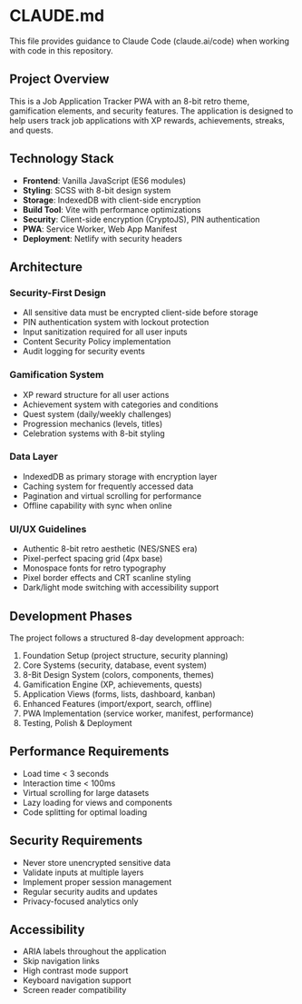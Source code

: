 # CLAUDE.md

This file provides guidance to Claude Code (claude.ai/code) when working with code in this repository.

## Project Overview

This is a Job Application Tracker PWA with an 8-bit retro theme, gamification elements, and security features. The application is designed to help users track job applications with XP rewards, achievements, streaks, and quests.

## Technology Stack

- **Frontend**: Vanilla JavaScript (ES6 modules)
- **Styling**: SCSS with 8-bit design system
- **Storage**: IndexedDB with client-side encryption
- **Build Tool**: Vite with performance optimizations
- **Security**: Client-side encryption (CryptoJS), PIN authentication
- **PWA**: Service Worker, Web App Manifest
- **Deployment**: Netlify with security headers

## Architecture

### Security-First Design
- All sensitive data must be encrypted client-side before storage
- PIN authentication system with lockout protection
- Input sanitization required for all user inputs
- Content Security Policy implementation
- Audit logging for security events

### Gamification System
- XP reward structure for all user actions
- Achievement system with categories and conditions
- Quest system (daily/weekly challenges)
- Progression mechanics (levels, titles)
- Celebration systems with 8-bit styling

### Data Layer
- IndexedDB as primary storage with encryption layer
- Caching system for frequently accessed data
- Pagination and virtual scrolling for performance
- Offline capability with sync when online

### UI/UX Guidelines
- Authentic 8-bit retro aesthetic (NES/SNES era)
- Pixel-perfect spacing grid (4px base)
- Monospace fonts for retro typography
- Pixel border effects and CRT scanline styling
- Dark/light mode switching with accessibility support

## Development Phases

The project follows a structured 8-day development approach:
1. Foundation Setup (project structure, security planning)
2. Core Systems (security, database, event system)
3. 8-Bit Design System (colors, components, themes)
4. Gamification Engine (XP, achievements, quests)
5. Application Views (forms, lists, dashboard, kanban)
6. Enhanced Features (import/export, search, offline)
7. PWA Implementation (service worker, manifest, performance)
8. Testing, Polish & Deployment

## Performance Requirements

- Load time < 3 seconds
- Interaction time < 100ms
- Virtual scrolling for large datasets
- Lazy loading for views and components
- Code splitting for optimal loading

## Security Requirements

- Never store unencrypted sensitive data
- Validate inputs at multiple layers
- Implement proper session management
- Regular security audits and updates
- Privacy-focused analytics only

## Accessibility

- ARIA labels throughout the application
- Skip navigation links
- High contrast mode support
- Keyboard navigation support
- Screen reader compatibility